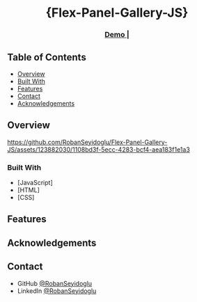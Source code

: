 <!-- Please update value in the {}  -->

<h1 align="center">{Flex-Panel-Gallery-JS}</h1>

<div align="center">
  <h3>
    <a href="https://robanseyidoglu.github.io/Flex-Panel-Gallery-JS/" >
      Demo
    </a>
    <span> | </span>
   
 
  </h3>
</div>

<!-- TABLE OF CONTENTS -->

## Table of Contents

- [Overview](#overview)
- [Built With](#built-with)
- [Features](#features)
- [Contact](#contact)
- [Acknowledgements](#acknowledgements)

<!-- OVERVIEW -->

## Overview

https://github.com/RobanSeyidoglu/Flex-Panel-Gallery-JS/assets/123882030/1108bd3f-5ecc-4283-bcf4-aea183f1e1a3





### Built With

<!-- This section should list any major frameworks that you built your project using. Here are a few examples.-->

- [JavaScript]
- [HTML]
- [CSS]

## Features

## Acknowledgements

## Contact

- GitHub [@RobanSeyidoglu](https://github.com/RobanSeyidoglu)
- LinkedIn [@RobanSeyidoglu](https://www.linkedin.com/in/roban-seyidoglu/)

